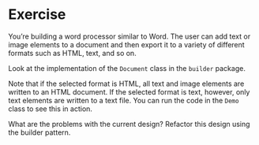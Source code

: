# Exercise

You’re building a word processor similar to Word. The user can add text or image elements to a document and then export 
it to a variety of different formats such as HTML, text, and so on.

Look at the implementation of the `Document` class in the `builder` package.

Note that if the selected format is HTML, all text and image elements are written to an HTML document. If the 
selected format is text, however, only text elements are written to a text file. You can run the code in the 
`Demo` class to see this in action.

What are the problems with the current design? Refactor this design using the builder pattern. 